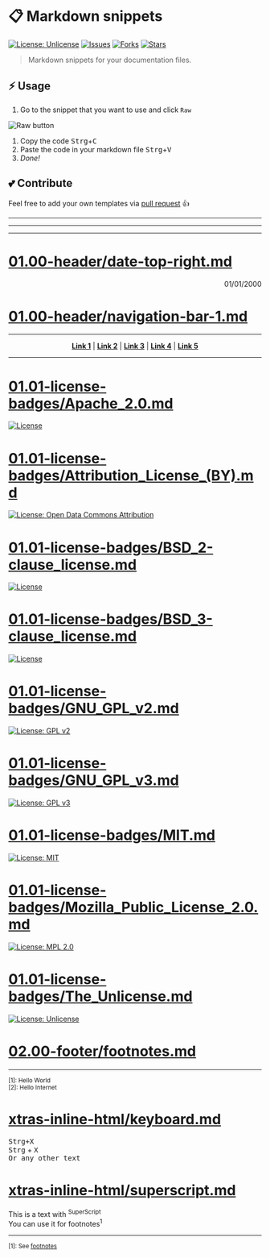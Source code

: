 # :clipboard: Markdown snippets

[![License: Unlicense](https://img.shields.io/badge/license-Unlicense-blue.svg)](http://unlicense.org/)
[![Issues](https://img.shields.io/github/issues/markdown-templates/markdown-snippets.svg)](https://github.com/markdown-templates/markdown-snippets/issues)
[![Forks](https://img.shields.io/github/forks/markdown-templates/markdown-snippets.svg)](https://github.com/markdown-templates/markdown-snippets/fork)
[![Stars](https://img.shields.io/github/stars/markdown-templates/markdown-snippets.svg)](https://github.com/markdown-templates/markdown-snippets/stargazers)

> Markdown snippets for your documentation files.

## :zap: Usage

1. Go to the snippet that you want to use and click `Raw`  

![Raw button](https://i.imgur.com/QkHqujv.png)

1. Copy the code <kbd>Strg</kbd>+<kbd>C</kbd>
2. Paste the code in your markdown file <kbd>Strg</kbd>+<kbd>V</kbd>
3. _Done!_

## :two_hearts: Contribute

Feel free to add your own templates via [pull request](https://github.com/markdown-templates/markdown-snippets/pulls) :+1:

----
----
----


# [01.00-header/date-top-right.md](01.00-header/date-top-right.md)

<p align="right">01/01/2000</p>


# [01.00-header/navigation-bar-1.md](01.00-header/navigation-bar-1.md)

----

<p align="center">
   <strong><a href="#link1">Link 1</a></strong>
   |
   <strong><a href="#link2">Link 2</a></strong>
   |
   <strong><a href="#link3">Link 3</a></strong>
   |
   <strong><a href="#link4">Link 4</a></strong>
   |
   <strong><a href="#link5">Link 5</a></strong>
</p>

----


# [01.01-license-badges/Apache_2.0.md](01.01-license-badges/Apache_2.0.md)

[![License](https://img.shields.io/badge/License-Apache%202.0-blue.svg)](https://opensource.org/licenses/Apache-2.0)

# [01.01-license-badges/Attribution_License_(BY).md](01.01-license-badges/Attribution_License_(BY).md)

[![License: Open Data Commons Attribution](https://img.shields.io/badge/License-ODC_BY-brightgreen.svg)](https://opendatacommons.org/licenses/by/)

# [01.01-license-badges/BSD_2-clause_license.md](01.01-license-badges/BSD_2-clause_license.md)

[![License](https://img.shields.io/badge/License-BSD%202--Clause-orange.svg)](https://opensource.org/licenses/BSD-2-Clause)

# [01.01-license-badges/BSD_3-clause_license.md](01.01-license-badges/BSD_3-clause_license.md)

[![License](https://img.shields.io/badge/License-BSD%203--Clause-blue.svg)](https://opensource.org/licenses/BSD-3-Clause)

# [01.01-license-badges/GNU_GPL_v2.md](01.01-license-badges/GNU_GPL_v2.md)

[![License: GPL v2](https://img.shields.io/badge/License-GPL%20v2-blue.svg)](https://www.gnu.org/licenses/old-licenses/gpl-2.0.en.html)

# [01.01-license-badges/GNU_GPL_v3.md](01.01-license-badges/GNU_GPL_v3.md)

[![License: GPL v3](https://img.shields.io/badge/License-GPLv3-blue.svg)](https://www.gnu.org/licenses/gpl-3.0)

# [01.01-license-badges/MIT.md](01.01-license-badges/MIT.md)

[![License: MIT](https://img.shields.io/badge/License-MIT-yellow.svg)](https://opensource.org/licenses/MIT)

# [01.01-license-badges/Mozilla_Public_License_2.0.md](01.01-license-badges/Mozilla_Public_License_2.0.md)

[![License: MPL 2.0](https://img.shields.io/badge/License-MPL%202.0-brightgreen.svg)](https://opensource.org/licenses/MPL-2.0)

# [01.01-license-badges/The_Unlicense.md](01.01-license-badges/The_Unlicense.md)

[![License: Unlicense](https://img.shields.io/badge/license-Unlicense-blue.svg)](http://unlicense.org/)

# [02.00-footer/footnotes.md](02.00-footer/footnotes.md)

----

<sup>[1]: Hello World</sup>  
<sup>[2]: Hello Internet</sup>  


# [xtras-inline-html/keyboard.md](xtras-inline-html/keyboard.md)

<kbd>Strg+X</kbd>  
<kbd>Strg</kbd> + <kbd>X</kbd>  
<kbd>Or any other text</kbd>

# [xtras-inline-html/superscript.md](xtras-inline-html/superscript.md)

This is a text with <sup>SuperScript</sup>  
You can use it for footnotes<sup>1</sup>

----
<sup>[1]: See [footnotes](../02-footer/footnotes)</sup>  

